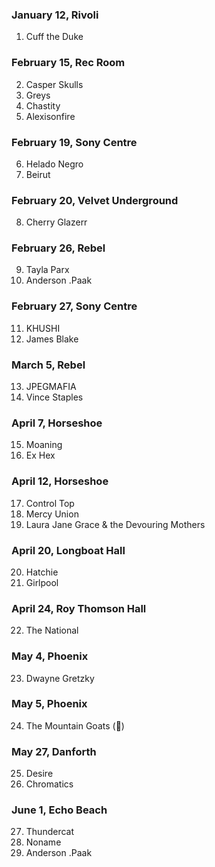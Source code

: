 ### January 12, Rivoli

1. Cuff the Duke

### February 15, Rec Room

2. Casper Skulls
3. Greys
4. Chastity
5. Alexisonfire

### February 19, Sony Centre

6. Helado Negro
7. Beirut

### February 20, Velvet Underground

8. Cherry Glazerr

### February 26, Rebel

9. Tayla Parx
10. Anderson .Paak

### February 27, Sony Centre

11. KHUSHI
12. James Blake

### March 5, Rebel

13. JPEGMAFIA
14. Vince Staples

### April 7, Horseshoe

15. Moaning
16. Ex Hex

### April 12, Horseshoe

17. Control Top
18. Mercy Union
19. Laura Jane Grace & the Devouring Mothers

### April 20, Longboat Hall

20. Hatchie
21. Girlpool

### April 24, Roy Thomson Hall

22. The National

### May 4, Phoenix

23. Dwayne Gretzky

### May 5, Phoenix

24. The Mountain Goats (🐉)

### May 27, Danforth

25. Desire
26. Chromatics

### June 1, Echo Beach

27. Thundercat
28. Noname
29. Anderson .Paak
